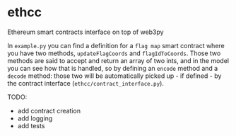 # ethcc
Ethereum smart contracts interface on top of web3py

In `example.py` you can find a definition for a `flag map` smart contract where you have two methods, `updateFlagCoords` and `flagIdToCoords`. Those two methods are said to accept and return an array of two ints, and in the model you can see how that is handled, so by defining an `encode` method and a `decode` method: those two will be automatically picked up - if defined - by the contract interface (`ethcc/contract_interface.py`).

TODO:
* add contract creation
* add logging
* add tests
